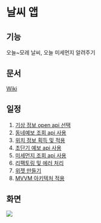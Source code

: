 # 날씨 앱
## 기능
오늘~모레 날씨, 오늘 미세먼지 알려주기
<br>
## 문서
[Wiki](https://github.com/mangab0159/weather-app/wiki)
<br>
## 일정
1. [기상 정보 open api 선택](https://github.com/mangab0159/weather-app/wiki/1.-%EA%B8%B0%EC%83%81-%EC%A0%95%EB%B3%B4-open-api-%EC%84%A0%ED%83%9D)
2. [동네예보 조회 api 사용](https://github.com/mangab0159/weather-app/wiki/2.-%EB%8F%99%EB%84%A4%EC%98%88%EB%B3%B4-%EC%A1%B0%ED%9A%8C-api-%EC%82%AC%EC%9A%A9)
3. [위치 정보 획득 및 적용](https://github.com/mangab0159/weather-app/wiki/3.-%EC%9C%84%EC%B9%98-%EC%A0%95%EB%B3%B4-%ED%9A%8D%EB%93%9D-%EB%B0%8F-%EC%A0%81%EC%9A%A9)
4. [초단기 예보 api 사용](https://github.com/mangab0159/weather-app/wiki/4.-%EC%B4%88%EB%8B%A8%EA%B8%B0-%EC%98%88%EB%B3%B4-api-%EC%82%AC%EC%9A%A9)
5. [미세먼지 조회 api 사용](https://github.com/mangab0159/weather-app/wiki/5.-%EB%AF%B8%EC%84%B8%EB%A8%BC%EC%A7%80-%EC%A1%B0%ED%9A%8C-api-%EC%82%AC%EC%9A%A9)
6. [리팩토링 및 에러 처리](https://github.com/mangab0159/weather-app/wiki/6.-%EB%A6%AC%ED%8C%A9%ED%86%A0%EB%A7%81-%EB%B0%8F-%EC%97%90%EB%9F%AC-%EC%B2%98%EB%A6%AC)
7. [위젯 만들기](https://github.com/mangab0159/weather-app/wiki/7.-%EC%9C%84%EC%A0%AF-%EB%A7%8C%EB%93%A4%EA%B8%B0)
8. [MVVM 아키텍처 적용](https://github.com/mangab0159/weather-app/wiki/8.-MVVM-%EC%95%84%ED%82%A4%ED%85%8D%EC%B2%98-%EC%A0%81%EC%9A%A9)<br>
## 화면

![](https://user-images.githubusercontent.com/39723283/144393839-cbd61b7b-1022-4bf3-a4b0-a71e17e3923a.gif)
<br>
